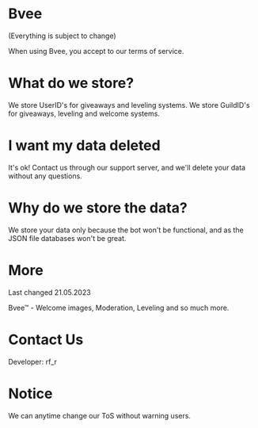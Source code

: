 # Bvee

(Everything is subject to change)

When using Bvee, you accept to our terms of service.

# What do we store?

We store UserID's for giveaways and leveling systems.
We store GuildID's for giveaways, leveling and welcome systems.

# I want my data deleted

It's ok! Contact us through our support server, and we'll delete your data without any questions.

# Why do we store the data?

We store your data only because the bot won't be functional, and as the JSON file databases won't be great.

# More

Last changed 21.05.2023

Bvee™ -  Welcome images, Moderation, Leveling and so much more.

# Contact Us

Developer: rf_r

# Notice

We can anytime change our ToS without warning users.
